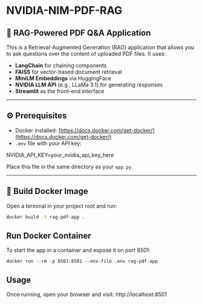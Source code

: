 # NVIDIA-NIM-PDF-RAG

## 🧠 RAG-Powered PDF Q&A Application

This is a Retrieval-Augmented Generation (RAG) application that allows you to ask questions over the content of uploaded PDF files. It uses:

- **LangChain** for chaining components
- **FAISS** for vector-based document retrieval
- **MiniLM Embeddings** via HuggingFace
- **NVIDIA LLM API** (e.g., LLaMa 3.1) for generating responses
- **Streamlit** as the front-end interface

---

## ⚙️ Prerequisites

- Docker installed: [https://docs.docker.com/get-docker/](https://docs.docker.com/get-docker/)
- `.env` file with your API key:

NVIDIA_API_KEY=your_nvidia_api_key_here

Place this file in the same directory as your `app.py`.

---

## 🐳 Build Docker Image

Open a terminal in your project root and run:

```bash
docker build -t rag-pdf-app .
```

## Run Docker Container

To start the app in a container and expose it on port 8501:

```
docker run --rm -p 8501:8501 --env-file .env rag-pdf-app
```

## Usage

Once running, open your browser and visit:
http://localhost:8501
